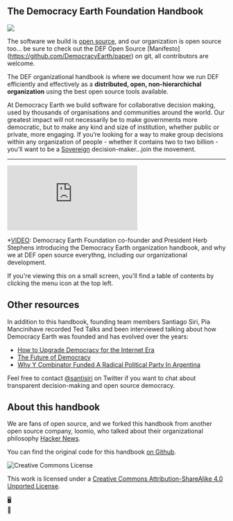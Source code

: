 ## The Democracy Earth Foundation Handbook


<img src='loomio-phone.png' class='img-right img-250px'>

The software we build is [open source](http://github.com/DemcracyEarth/), and our organization is open source too... be sure to check out the DEF Open Source [Manifesto] (https://github.com/DemocracyEarth/paper) on git, all contributors are welcome. 

The DEF organizational handbook is where we document how we run DEF efficiently and effectively as a **distributed, open, non-hierarchichal organization** using the best open source tools available. 

At Democracy Earth we build software for collaborative decision making, used by thousands of organisations and communities around the world. Our greatest impact will not necessarily be to make governments more democratic, but to make any kind and size of institution, whether public or private, more engaging. If you’re looking for a way to make group decisions within any organization of people - whether it contains two to two billion - you'll want to be a [Sovereign](https://github.com/DemocracyEarth/sovereign) decision-maker...join the movement.

---

<div class="video-wrapper">
  <iframe src="https://www.youtube.com/embed/EXkQN9aL0R0" frameborder="0" allowfullscreen></iframe>
</div>

*[VIDEO](https://www.youtube.com/videoextensiongoeshere): Democracy Earth Foundation co-founder and President Herb Stephens introducing the Democracy Earth organization handbook, and why we at DEF open source everythng, including our organizational development.

<div class="mobile-visible">
  <p>If you're viewing this on a small screen, you'll find a table of contents by clicking the menu icon at the top left. <i class="fa fa-align-justify"></i></p>
</div>

## Other resources 

In addition to this handbook, founding team members Santiago Siri, Pia Mancinihave recorded Ted Talks and been interviewed talking about how Democracy Earth was founded and has evolved over the years:

* [How to Upgrade Democracy for the Internet Era](https://www.ted.com/talks/pia_mancini_how_to_upgrade_democracy_for_the_internet_era)
* [The Future of Democracy](https://www.youtube.com/watch?v=yGmGWZCE4h0)
* [Why Y Combinator Funded A Radical Political Party In Argentina](https://www.fastcompany.com/3043388/why-y-combinator-funded-a-radical-political-party-in-argentina)

Feel free to contact [@santisiri](https://twitter.com/santisiri) on Twitter if you want to chat about transparent decision-making and open source democracy.

## About this handbook

We are fans of open source, and we forked this handbook from another open source company, loomio, who talked about their organizational philosophy [Hacker News](https://news.ycombinator.com/item?id=12348909).

You can find the original code for this handbook [on Github](https://github.com/loomio/loomio-coop-handbook).

<img src="https://i.creativecommons.org/l/by-sa/3.0/88x31.png" class="img-right" alt="Creative Commons License" />

This work is licensed under a [Creative Commons Attribution-ShareAlike 4.0 Unported License](http://creativecommons.org/licenses/by-sa/4.0/).

<div class="mobile-hidden">🖥</div>
<div class="mobile-visible">📱</div>
